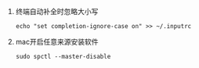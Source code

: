 1. 终端自动补全时忽略大小写

   `echo "set completion-ignore-case on" >> ~/.inputrc`

2. mac开启任意来源安装软件

   `sudo spctl --master-disable`

